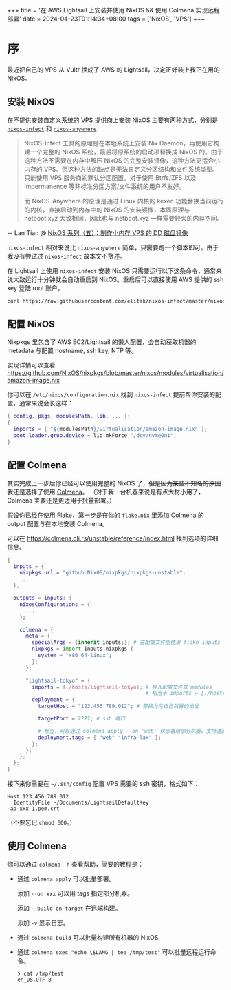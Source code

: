 +++
title = '在 AWS Lightsail 上安装并使用 NixOS && 使用 Colmena 实现远程部署'
date = 2024-04-23T01:14:34+08:00
tags = ['NixOS', 'VPS']
+++

# 序

最近把自己的 VPS 从 Vultr 换成了 AWS 的 Lightsail，决定正好装上我正在用的 NixOS。

## 安装 NixOS

在不提供安装自定义系统的 VPS 提供商上安装 NixOS 主要有两种方式，分别是 [`nixos-infect`](https://github.com/elitak/nixos-infect) 和 [`nixos-anywhere`](https://github.com/nix-community/nixos-anywhere)

> NixOS-Infect 工具的原理是在本地系统上安装 Nix Daemon，再使用它构建一个完整的 NixOS 系统，最后将原系统的启动项替换成 NixOS 的。由于这种方法不需要在内存中解压 NixOS 的完整安装镜像，这种方法更适合小内存的 VPS。但这种方法的缺点是无法自定义分区结构和文件系统类型。只能使用 VPS 服务商的默认分区配置。对于使用 Btrfs/ZFS 以及 Impermanence 等非标准分区方案/文件系统的用户不友好。
>
> 而 NixOS-Anywhere 的原理是通过 Linux 内核的 kexec 功能替换当前运行的内核，直接启动到内存中的 NixOS 的安装镜像，本质原理与 netboot.xyz 大致相同，因此也与 netboot.xyz 一样需要较大的内存空间。

-- Lan Tian @ [NixOS 系列（五）：制作小内存 VPS 的 DD 磁盘镜像](https://lantian.pub/article/modify-computer/nixos-low-ram-vps.lantian/)

`nixos-infect` 相对来说比 `nixos-anywhere` 简单，只需要跑一个脚本即可。由于我没有尝试过 `nixos-infect` 故本文不赘述。

在 Lightsail 上使用 `nixos-infect` 安装 NixOS 只需要运行以下这条命令，通常来说大致运行十分钟就会自动重启到 NixOS。重启后可以直接使用 AWS 提供的 ssh key 登陆 root 账户。

```sh
curl https://raw.githubusercontent.com/elitak/nixos-infect/master/nixos-infect | PROVIDER="lightsail" NIX_CHANNEL=nixos-23.05 bash
```

## 配置 NixOS

Nixpkgs 里包含了 AWS EC2/Lightsail 的懒人配置，会自动获取机器的 metadata 与配置 hostname, ssh key, NTP 等。

实现详情可以查看 https://github.com/NixOS/nixpkgs/blob/master/nixos/modules/virtualisation/amazon-image.nix

你可以在 `/etc/nixos/configuration.nix` 找到 `nixos-infect` 提前帮你安装的配置，通常来说会长这样：

```nix
{ config, pkgs, modulesPath, lib, ... }:
{
  imports = [ "${modulesPath}/virtualisation/amazon-image.nix" ];
  boot.loader.grub.device = lib.mkForce "/dev/nvme0n1";
}
```

## 配置 Colmena

其实完成上一步后你已经可以使用完整的 NixOS 了，~~但是因为某些不知名的原因~~我还是选择了使用 [Colmena](https://github.com/zhaofengli/colmena)。
（对于我一台机器来说是有点大材小用了，Colmena 主要还是更适用于批量部署。）

假设你已经在使用 Flake，第一步是在你的 `flake.nix` 里添加 Colmena 的 output 配置与在本地安装 Colmena。

可以在 https://colmena.cli.rs/unstable/reference/index.html 找到选项的详细信息。

```nix
{
  inputs = {
    nixpkgs.url = "github:NixOS/nixpkgs/nixpkgs-unstable";
    ...
  };

  outputs = inputs: {
    nixosConfigurations = {
      ...
    };

    colmena = {
      meta = {
        specialArgs = {inherit inputs;}; # 在配置文件里使用 flake inputs
        nixpkgs = import inputs.nixpkgs {
          system = "x86_64-linux";
        };
      };

      "lightsail-tokyo" = {
        imports = [./hosts/lightsail-tokyo]; # 导入配置文件或 modules
                                             # 相当于 imports = [./hosts/lightsail-tokyo/default.nix];
        deployment = {
          targetHost = "123.456.789.012"; # 替换为你自己机器的地址

          targetPort = 2222; # ssh 端口

          # 标签，可以通过 colmena apply --on 'web' 仅部署给部分机器，支持通配符。
          deployment.tags = [ "web" "infra-lax" ];
        };
      };
    };
  };
}
```

接下来你需要在 `~/.ssh/config` 配置 VPS 需要的 ssh 密钥，格式如下：

```
Host 123.456.789.012
  IdentityFile ~/Documents/LightsailDefaultKey
-ap-xxx-1.pem.crt
```

（不要忘记 `chmod 600`。）

## 使用 Colmena

你可以通过 `colmena -h` 查看帮助，简要的教程是：

- 通过 `colmena apply` 可以批量部署。

  添加 `--on xxx` 可以用 tags 指定部分机器。

  添加 `--build-on-target` 在远端构建。

  添加 `-v` 显示日志。

- 通过 `colmena build` 可以批量构建所有机器的 NixOS

- 通过 `colmena exec "echo \$LANG | tee /tmp/test"` 可以批量远程运行命令。

  ```
  ❯ cat /tmp/test
  en_US.UTF-8
  ```
